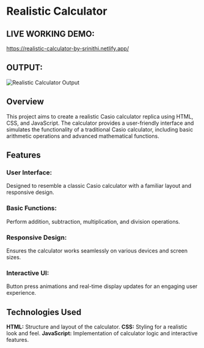 # **Realistic Calculator**

## LIVE WORKING DEMO:
https://realistic-calculator-by-srinithi.netlify.app/

## OUTPUT:
![Realistic Calculator Output](https://github.com/sriiniithii/Realistic-Calculator/assets/170090592/8b7a7494-ac08-4e30-a3ca-13c7023237b8)

## Overview
This project aims to create a realistic Casio calculator replica using HTML, CSS, and JavaScript. 
The calculator provides a user-friendly interface and simulates the functionality of a traditional Casio calculator, including basic arithmetic operations and advanced mathematical functions.

## Features
### User Interface: 
Designed to resemble a classic Casio calculator with a familiar layout and responsive design.

### Basic Functions: 
Perform addition, subtraction, multiplication, and division operations.

### Responsive Design: 
Ensures the calculator works seamlessly on various devices and screen sizes.

### Interactive UI: 
Button press animations and real-time display updates for an engaging user experience.

## Technologies Used

**HTML:** Structure and layout of the calculator.
**CSS:** Styling for a realistic look and feel.
**JavaScript:** Implementation of calculator logic and interactive features.

